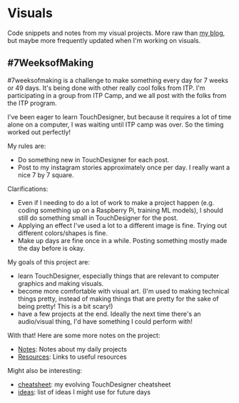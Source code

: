 # Visuals

Code snippets and notes from my visual projects. More raw than [my blog](http://jessicastringham.net), but maybe more frequently updated when I'm working on visuals.

## #7WeeksofMaking

#7weeksofmaking is a challenge to make something every day for 7 weeks or 49 days. It's being done with other really cool folks from ITP. I'm participating in a group from ITP Camp, and we all post with the folks from the ITP program.

I've been eager to learn TouchDesigner, but because it requires a lot of time alone on a computer, I was waiting until ITP camp was over. So the timing worked out perfectly!

My rules are:
 * Do something new in TouchDesigner for each post.  
 * Post to my instagram stories approximately once per day. I really want a nice 7 by 7 square.

Clarifications:
 * Even if I needing to do a lot of work to make a project happen (e.g. coding something up on a Raspberry Pi, training ML models), I should still do something small in TouchDesigner for the post.
 * Applying an effect I've used a lot to a different image is fine. Trying out different colors/shapes is fine.
 * Make up days are fine once in a while. Posting something mostly made the day before is okay.

My goals of this project are:
 * learn TouchDesigner, especially things that are relevant to computer graphics and making visuals.
 * become more comfortable with visual art. (I'm used to making technical things pretty, instead of making things that are pretty for the sake of being pretty! This is a bit scary!)
 * have a few projects at the end. Ideally the next time there's an audio/visual thing, I'd have something I could perform with!


With that! Here are some more notes on the project:

 - [Notes](notes.md): Notes about my daily projects
 - [Resources](resources.md): Links to useful resources
 
 
 Might also be interesting:
  - [cheatsheet](cheatsheet.md): my evolving TouchDesigner cheatsheet
  - [ideas](ideas.md): list of ideas I might use for future days
